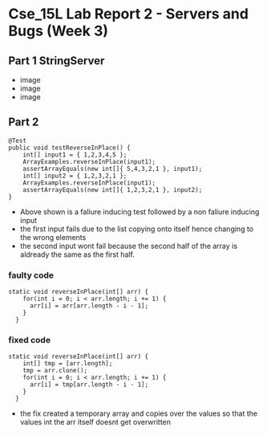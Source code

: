 # Cse_15L Lab Report 2 - Servers and Bugs (Week 3)
## Part 1 StringServer
- image
- image 
- image

## Part 2
```
@Test 
public void testReverseInPlace() {
    int[] input1 = { 1,2,3,4,5 };
    ArrayExamples.reverseInPlace(input1);
    assertArrayEquals(new int[]{ 5,4,3,2,1 }, input1);
    int[] input2 = { 1,2,3,2,1 };
    ArrayExamples.reverseInPlace(input1);
    assertArrayEquals(new int[]{ 1,2,3,2,1 }, input2);
}
```
- Above shown is a faliure inducing test followed by a non faliure inducing input
- the first input fails due to the list copying onto itself hence changing to the wrong elements
- the second input wont fail because the second half of the array is aldready the same as the first half.
### faulty code
```
static void reverseInPlace(int[] arr) {
    for(int i = 0; i < arr.length; i += 1) {
      arr[i] = arr[arr.length - i - 1];
    }
  }
```
### fixed code
```
static void reverseInPlace(int[] arr) {
    int[] tmp = [arr.length];
    tmp = arr.clone();
    for(int i = 0; i < arr.length; i += 1) {
      arr[i] = tmp[arr.length - i - 1];
    }
  }
```
- the fix created a temporary array and copies over the values so that the values int the arr itself doesnt get overwritten
